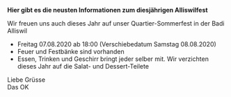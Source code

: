 **Hier gibt es die neusten Informationen zum diesjährigen Alliswilfest**<br>

Wir freuen uns auch dieses Jahr auf unser Quartier-Sommerfest in der Badi Alliswil
* Freitag 07.08.2020 ab 18:00 (Verschiebedatum Samstag 08.08.2020) 
* Feuer und Festbänke sind vorhanden
* Essen, Trinken und Geschirr bringt jeder selber mit. Wir verzichten dieses Jahr auf die Salat- und Dessert-Teilete 

Liebe Grüsse<br>
Das OK
